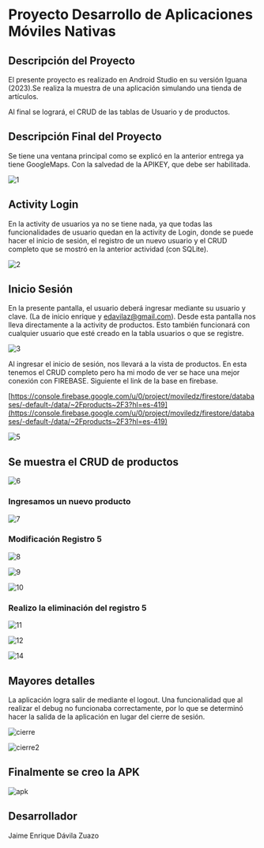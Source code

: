# **Proyecto Desarrollo de Aplicaciones Móviles Nativas**


## Descripción del Proyecto

El presente proyecto es realizado en Android Studio en su versión Iguana (2023).Se realiza la muestra de una aplicación simulando una tienda de artículos.

Al final se logrará, el CRUD de las tablas de Usuario y de productos.


## Descripción Final del Proyecto

Se tiene una ventana principal como se explicó en la anterior entrega ya tiene GoogleMaps. Con la salvedad de la APIKEY, que debe ser habilitada.

![1](README/1.png)

## Activity Login

En la activity de usuarios ya no se tiene nada, ya que todas las funcionalidades de usuario quedan en la activity de Login, donde se puede hacer el inicio de sesión, el registro de un nuevo usuario y el CRUD completo que se mostró en la anterior actividad (con SQLite).

![2](README/2.png)

## Inicio Sesión

En la presente pantalla, el usuario deberá ingresar mediante su usuario y clave. (La de inicio enrique y edavilaz@gmail.com). Desde esta pantalla nos lleva directamente a la activity de productos. Esto también funcionará con cualquier usuario que esté creado en la tabla usuarios o que se registre.

![3](README/3.png)

Al ingresar el inicio de sesión, nos llevará a la vista de productos. En esta tenemos el CRUD completo pero ha mi modo de ver se hace una mejor conexión con FIREBASE. Siguiente el link de la base en firebase.

[https://console.firebase.google.com/u/0/project/moviledz/firestore/databases/-default-/data/~2Fproducts~2F3?hl=es-419](https://console.firebase.google.com/u/0/project/moviledz/firestore/databases/-default-/data/~2Fproducts~2F3?hl=es-419)

![5](README/5.png)

## Se muestra el CRUD de productos

![6](README/6.png)

### Ingresamos un nuevo producto

![7](README/7.png)

### Modificación Registro 5

![8](README/8.png)

![9](README/9.png)

![10](README/10.png)

### Realizo la eliminación del registro 5

![11](README/11.png)

![12](README/12.png)

![14](README/14.png)

## Mayores detalles

La aplicación logra salir de mediante el logout. Una funcionalidad que al realizar el debug no funcionaba correctamente, por lo que se determinó hacer la salida de la aplicación en lugar del cierre de sesión.


![cierre](README/maps1.png)

![cierre2](README/17.png)

## Finalmente se creo la APK

![apk](README/18.png)



## Desarrollador


Jaime Enrique Dávila Zuazo


